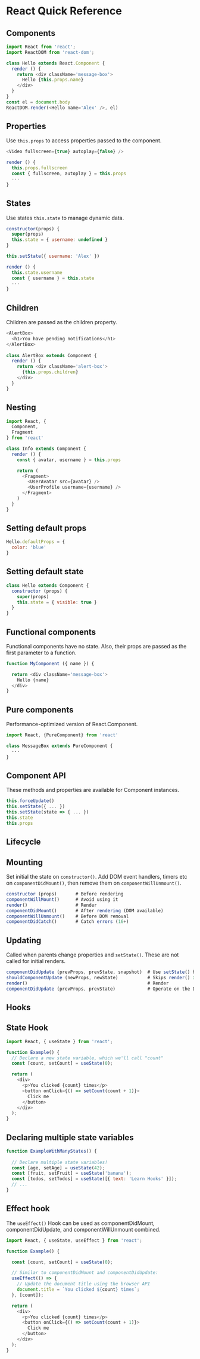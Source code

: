 # React Quick Reference



## Components

```javascript
import React from 'react';
import ReactDOM from 'react-dom';

class Hello extends React.Component {
  render () {
    return <div className='message-box'>
      Hello {this.props.name}
    </div>
  }
}
const el = document.body
ReactDOM.render(<Hello name='Alex' />, el)
```

## Properties

Use `this.props` to access properties passed to the component.

```javascript
<Video fullscreen={true} autoplay={false} />

render () {
  this.props.fullscreen
  const { fullscreen, autoplay } = this.props
  ···
}
```

## States

Use states `this.state` to manage dynamic data.

```javascript
constructor(props) {
  super(props)
  this.state = { username: undefined }
}

this.setState({ username: 'Alex' })

render () {
  this.state.username
  const { username } = this.state
  ···
}
```

## Children

Children are passed as the children property.

```javascript
<AlertBox>
  <h1>You have pending notifications</h1>
</AlertBox>
 
class AlertBox extends Component {
  render () {
    return <div className='alert-box'>
      {this.props.children}
    </div>
  }
}
```

## Nesting

```javascript
import React, {
  Component,
  Fragment
} from 'react'

class Info extends Component {
  render () {
    const { avatar, username } = this.props

    return (
      <Fragment>
        <UserAvatar src={avatar} />
        <UserProfile username={username} />
      </Fragment>
    )
  }
}
```

## Setting default props

```javascript
Hello.defaultProps = {
  color: 'blue'
}
```

## Setting default state

```javascript
class Hello extends Component {
  constructor (props) {
    super(props)
    this.state = { visible: true }
  }
}
```

## Functional components

Functional components have no state. Also, their props are passed as the first parameter to a function.

```javascript
function MyComponent ({ name }) {

  return <div className='message-box'>
    Hello {name}
  </div>
}
```

## Pure components

Performance-optimized version of React.Component.

```javascript
import React, {PureComponent} from 'react'

class MessageBox extends PureComponent {
  ···
}
```

## Component API

These methods and properties are available for Component instances.

```javascript
this.forceUpdate()
this.setState({ ... })
this.setState(state => { ... })
this.state
this.props
```

## Lifecycle

## Mounting

Set initial the state on `constructor()`. Add DOM event handlers, timers etc on `componentDidMount()`, then remove them on `componentWillUnmount()`.

```javascript
constructor (props)	      # Before rendering 
componentWillMount()	  # Avoid using it 
render()	              # Render 
componentDidMount()	      # After rendering (DOM available) 
componentWillUnmount()	  # Before DOM removal 
componentDidCatch()	      # Catch errors (16+) 
```

## Updating

Called when parents change properties and `setState()`. These are not called for initial renders.

```javascript
componentDidUpdate (prevProps, prevState, snapshot)	 # Use setState() here, but remember to compare props
shouldComponentUpdate (newProps, newState)	         # Skips render() if returns false
render()	                                         # Render
componentDidUpdate (prevProps, prevState)	         # Operate on the DOM here
```

## Hooks

## State Hook

```javascript
import React, { useState } from 'react';

function Example() {
  // Declare a new state variable, which we'll call "count"
  const [count, setCount] = useState(0);

  return (
    <div>
      <p>You clicked {count} times</p>
      <button onClick={() => setCount(count + 1)}>
        Click me
      </button>
    </div>
  );
}
```

## Declaring multiple state variables

```javascript
function ExampleWithManyStates() {
 
  // Declare multiple state variables!
  const [age, setAge] = useState(42);
  const [fruit, setFruit] = useState('banana');
  const [todos, setTodos] = useState([{ text: 'Learn Hooks' }]);
  // ...
}
```

## Effect hook

The `useEffect()` Hook can be used as componentDidMount, componentDidUpdate, and componentWillUnmount combined.

```javascript
import React, { useState, useEffect } from 'react';

function Example() {

  const [count, setCount] = useState(0);

  // Similar to componentDidMount and componentDidUpdate:
  useEffect(() => {
    // Update the document title using the browser API
    document.title = `You clicked ${count} times`;
  }, [count]);

  return (
    <div>
      <p>You clicked {count} times</p>
      <button onClick={() => setCount(count + 1)}>
        Click me
      </button>
    </div>
  );
}
```